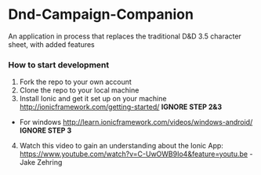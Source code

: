 # Dnd-Campaign-Companion
An application in process that replaces the traditional D&amp;D 3.5 character sheet, with added features

### How to start development

1. Fork the repo to your own account
2. Clone the repo to your local machine
3. Install Ionic and get it set up on your machine http://ionicframework.com/getting-started/ **IGNORE STEP 2&3**
  - For windows http://learn.ionicframework.com/videos/windows-android/ **IGNORE STEP 3**
4. Watch this video to gain an understanding about the Ionic App: https://www.youtube.com/watch?v=C-UwOWB9Io4&feature=youtu.be
-Jake Zehring